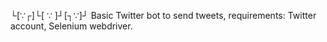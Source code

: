 └[∵┌]└[ ∵ ]┘[┐∵]┘
Basic Twitter bot to send tweets, requirements:  Twitter account, Selenium webdriver.

